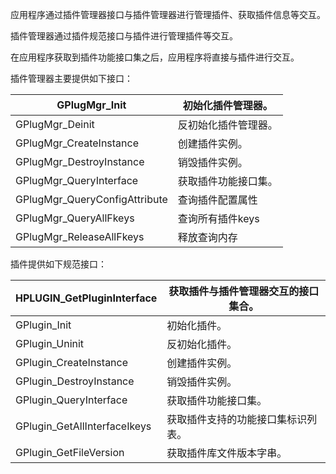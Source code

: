 应用程序通过插件管理器接口与插件管理器进行管理插件、获取插件信息等交互。

插件管理器通过插件规范接口与插件进行管理插件等交互。

在应用程序获取到插件功能接口集之后，应用程序将直接与插件进行交互。



插件管理器主要提供如下接口：

| GPlugMgr_Init                 | 初始化插件管理器。   |
| ----------------------------- | -------------------- |
| GPlugMgr_Deinit               | 反初始化插件管理器。 |
| GPlugMgr_CreateInstance       | 创建插件实例。       |
| GPlugMgr_DestroyInstance      | 销毁插件实例。       |
| GPlugMgr_QueryInterface       | 获取插件功能接口集。 |
| GPlugMgr_QueryConfigAttribute | 查询插件配置属性     |
| GPlugMgr_QueryAllFkeys        | 查询所有插件keys     |
| GPlugMgr_ReleaseAllFkeys      | 释放查询内存         |

插件提供如下规范接口：

| HPLUGIN_GetPluginInterface   | 获取插件与插件管理器交互的接口集合。 |
| ---------------------------- | ------------------------------------ |
| GPlugin_Init                 | 初始化插件。                         |
| GPlugin_Uninit               | 反初始化插件。                       |
| GPlugin_CreateInstance       | 创建插件实例。                       |
| GPlugin_DestroyInstance      | 销毁插件实例。                       |
| GPlugin_QueryInterface       | 获取插件功能接口集。                 |
| GPlugin_GetAllInterfaceIkeys | 获取插件支持的功能接口集标识列表。   |
| GPlugin_GetFileVersion       | 获取插件库文件版本字串。             |